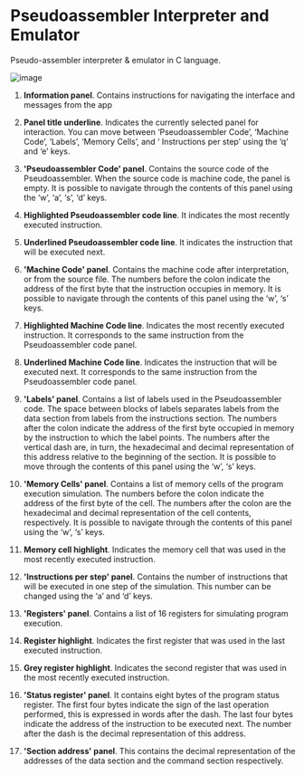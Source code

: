 # Pseudoassembler Interpreter and Emulator


Pseudo-assembler interpreter & emulator in C language.

![image](https://user-images.githubusercontent.com/74872004/226138059-e298c365-6117-4072-9290-826998dd4df6.png)

1. **Information panel**. Contains instructions for navigating the interface and messages from the app

2. **Panel title underline**. Indicates the currently selected panel for interaction. You can move between ‘Pseudoassembler Code’, ‘Machine Code’, ‘Labels’, ‘Memory Cells’, and ‘ Instructions per step’ using the ‘q’ and ‘e’ keys.

3. **'Pseudoassembler Code' panel**. Contains the source code of the Pseudoassembler. When the source code is machine code, the panel is empty. It is possible to navigate through the contents of this panel using the ‘w’, ‘a’, ‘s’, ‘d’ keys.

4. **Highlighted Pseudoassembler code line**. It indicates the most recently executed instruction.

5. **Underlined Pseudoassembler code line**. It indicates the instruction that will be executed next.

6. **'Machine Code' panel**. Contains the machine code after interpretation, or from the source file. The numbers before the colon indicate the address of the first byte that the instruction occupies in memory. It is possible to navigate through the contents of this panel using the ‘w’, ‘s’ keys.

7. **Highlighted Machine Code line**. Indicates the most recently executed instruction. It corresponds to the same instruction from the Pseudoassembler code panel.

8. **Underlined Machine Code line**. Indicates the instruction that will be executed next. It corresponds to the same instruction from the Pseudoassembler code panel.

9. **'Labels' panel**. Contains a list of labels used in the Pseudoassembler code. The space between blocks of labels separates labels from the data section from labels from the instructions section. The numbers after the colon indicate the address of the first byte occupied in memory by the instruction to which the label points. The numbers after the vertical dash are, in turn, the hexadecimal and decimal representation of this address relative to the beginning of the section. It is possible to move through the contents of this panel using the ‘w’, ‘s’ keys.

10. **'Memory Cells' panel**. Contains a list of memory cells of the program execution simulation. The numbers before the colon indicate the address of the first byte of the cell. The numbers after the colon are the hexadecimal and decimal representation of the cell contents, respectively. It is possible to navigate through the contents of this panel using the ‘w’, ‘s’ keys.

11. **Memory cell highlight**. Indicates the memory cell that was used in the most recently executed instruction.

12. **'Instructions per step' panel**. Contains the number of instructions that will be executed in one step of the simulation. This number can be changed using the ‘a’ and ‘d’ keys.

13. **'Registers' panel**. Contains a list of 16 registers for simulating program execution.

14. **Register highlight**. Indicates the first register that was used in the last executed instruction.

15. **Grey register highlight**. Indicates the second register that was used in the most recently executed instruction.

16. **'Status register' panel**. It contains eight bytes of the program status register. The first four bytes indicate the sign of the last operation performed, this is expressed in words after the dash. The last four bytes indicate the address of the instruction to be executed next. The number after the dash is the decimal representation of this address.

17. **'Section address' panel**. This contains the decimal representation of the addresses of the data section and the command section respectively.

